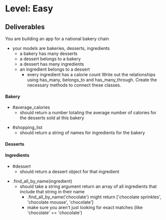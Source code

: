 # Level: Easy

## Deliverables
You are building an app for a national bakery chain
- your models are bakeries, desserts, ingredients
  - a bakery has many desserts
  - a dessert belongs to a bakery
  - a dessert has many ingredients
  - an ingredient belongs to a dessert
    - every ingredient has a calorie count
Write out the relationships using has_many, belongs_to and has_many_through. Create the necessary methods to connect these classes.

#### Bakery
<!-- - #ingredients
  - should return an array of ingredients for the bakery's desserts -->
<!-- - #desserts
  - should return an array of desserts the bakery makes -->
- #average_calories
  - should return a number totaling the average number of calories for the desserts sold at this bakery
<!-- - .all
  - should return an array of all bakeries -->
- #shopping_list
  - should return a string of names for ingredients for the bakery

#### Desserts
  <!-- - #ingredients
    - should return an array of ingredients for the dessert -->
  <!-- - #bakery
    - should return the bakery object for the dessert -->
  <!-- - #calories
    - should return a number totaling all the calories for all the ingredients included in that dessert -->
  <!-- - .all
    - should return an array of all desserts -->

#### Ingredients
  - #dessert
    - should return a dessert object for that ingredient
  <!-- - #bakery
    - should return the bakery object for the bakery that uses that ingredient -->
  <!-- - .all
    - should return an array of all ingredients -->
  - .find_all_by_name(ingredient)
    - should take a string argument return an array of all ingredients that include that string in their name
      - .find_all_by_name('chocolate') might return ['chocolate sprinkles', 'chocolate mousse', 'chocolate']
      - make sure you aren't just looking for exact matches (like 'chocolate' == 'chocolate')

